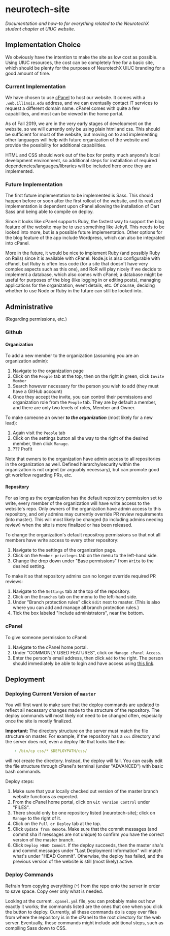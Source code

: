 # neurotech-site

_Documentation and how-to for everything related to the NeurotechX student chapter at UIUC website._

## Implementation Choice

We obviously have the intention to make the site as low cost as possible. Using UIUC resources, the cost can be completely free for a basic site, which should be plenty for the purposes of NeurotechX UIUC branding for a good amount of time.

### Current Implementation

We have chosen to use [cPanel](https://answers.illinois.edu/illinois/82587) to host our website. It comes with a `.web.illinois.edu` address, and we can eventually contact IT services to request a different domain name. cPanel comes with quite a few capabilities, and most can be viewed in the home portal.

As of Fall 2019, we are in the very early stages of development on the website, so we will currently only be using plain html and css. This should be sufficient for most of the website, but moving on to and implementing other languages will help with future organization of the website and provide the possibility for additional capabilities.

HTML and CSS should work out of the box for pretty much anyone's local development environment, so additional steps for installation of required dependencies/languages/libraries will be included here once they are implemented.

### Future Implementation

The first future implementation to be implemented is Sass. This should happen before or soon after the first rollout of the website, and its realized implementation is dependent upon cPanel allowing the installation of Dart Sass and being able to compile on deploy.

Since it looks like cPanel supports Ruby, the fastest way to support the blog feature of the website may be to use something like Jekyll. This needs to be looked into more, but is a possible future implementation. Other options for the blog feature of the app include Wordpress, which can also be integrated into cPanel.

More in the future, it would be nice to implement Ruby (and possibly Ruby on Rails) since it is available with cPanel. Node.js is also configurable with cPanel, but Ruby is often less code (for a site that doesn't have very complex aspects such as this one), and RoR will play nicely if we decide to implement a database, which also comes with cPanel; a database might be useful for purposes of the blog (like logging in or editing posts), managing applications for the organization, event details, etc. Of course, deciding whether to use Node or Ruby in the future can still be looked into.

## Administrative

(Regarding permissions, etc.)

### Github

#### Organization

To add a new member to the organization (assuming you are an organization admin):

1. Navigate to the organization page
2. Click on the `People` tab at the top, then on the right in green, click `Invite Member`
3. Search however necessary for the person you wish to add (they must have a GitHub account)
4. Once they accept the invite, you can control their permissions and organization role from the `People` tab. They are by default a member, and there are only two levels of roles, Member and Owner.

To make someone an owner **_to the organization_** (most likely for a new lead):

1. Again visit the `People` tab
2. Click on the settings button all the way to the right of the desired member, then click `Manage`.
3. ??? Profit

Note that owners to the organization have admin access to all repositories in the organization as well. Defined hierarchy/security within the organization is not urgent (or arguably necessary), but can promote good git workflow regarding PRs, etc.

#### Repository

For as long as the organization has the default repository permission set to write, every member of the organization will have write access to the website's repo. Only owners of the organization have admin access to this repository, and only admins may currently override PR review requirements (into master). This will most likely be changed (to including admins needing review) when the site is more finalized or has been released.

To change the organization's default repositroy permissions so that not all members have write access to every other repository:

1. Navigate to the settings of the organization page.
2. Click on the `Member privileges` tab on the menu to the left-hand side.
3. Change the drop down under "Base permissions" from `Write` to the desired setting.

To make it so that repository admins can no longer override required PR reviews:

1. Navigate to the `Settings` tab at the top of the repository.
2. Click on the `Branches` tab on the menu to the left-hand side.
3. Under "Branch protection rules" click `Edit` next to master. (This is also where you can add and manage all branch protection rules.)
4. Tick the box labeled "Include administrators", near the bottom.

### cPanel

To give someone permission to cPanel:

1. Navigate to the cPanel home portal.
2. Under "COMMONLY USED FEATURES", click on `Manage cPanel Access`.
3. Enter the person's email address, then click `Add` to the right. The person should immediately be able to login and have access using [this link](https://go.illinois.edu/cPanelLogin).

## Deployment

### Deploying Current Version of `master`

You will first want to make sure that the deploy commands are updated to reflect all necessary changes made to the structure of the repository. The deploy commands will most likely not need to be changed often, especially once the site is mostly finalized.

**Important:** The directory structure on the server must match the file structure on master. For example, if the repository has a `css` directory and the server does not, even a deploy file that looks like this:

```yml
    - /bin/cp css/* $DEPLOYPATH/css/
```

will not create the directory. Instead, the deploy will fail. You can easily edit the file structure through cPanel's terminal (under "ADVANCED") with basic bash commands.

Deploy steps:

1. Make sure that your locally checked out version of the master branch website functions as expected.
2. From the cPanel home portal, click on `Git Version Control` under "FILES".
3. There should only be one repository listed (neurotech-site); click on `Manage` to the right of it.
4. Click on the `Pull or Deploy` tab at the top.
5. Click `Update from Remote`. Make sure that the commit messages (and commit sha if messages are not unique) to confirm you have the correct version of the master branch.
6. Click `Deploy HEAD Commit`. If the deploy succeeds, then the master sha's and commit messages under "Last Deployment Information" will match what's under "HEAD Commit". Otherwise, the deploy has failed, and the previous version of the website is still (most likely) active.

### Deploy Commands

Refrain from copying everything (`*`) from the repo onto the server in order to save space. Copy over only what is needed.

Looking at the current `.cpanel.yml` file, you can probably make out how exactly it works; the commands listed are the ones that one when you click the button to deploy. Currently, all these commands do is copy over files from where the repository is in the cPanel to the root directory for the web server. Eventually, these commands might include additional steps, such as compiling Sass down to CSS.
